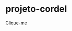 # projeto-cordel

<a href="https://allyson4raujo.github.io/projeto-cordel/" target="_blank">Clique-me</a>
 
